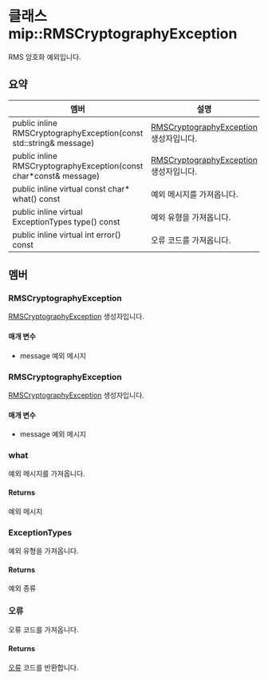 # <a name="class-miprmscryptographyexception"></a>클래스 mip::RMSCryptographyException 
RMS 암호화 예외입니다.
  
## <a name="summary"></a>요약
 멤버                        | 설명                                
--------------------------------|---------------------------------------------
public inline RMSCryptographyException(const std::string& message)  |  [RMSCryptographyException](#classmip_1_1_r_m_s_cryptography_exception) 생성자입니다.
public inline RMSCryptographyException(const char*const& message)  |  [RMSCryptographyException](#classmip_1_1_r_m_s_cryptography_exception) 생성자입니다.
public inline virtual const char* what() const  |  예외 메시지를 가져옵니다.
public inline virtual ExceptionTypes type() const  |  예외 유형을 가져옵니다.
public inline virtual int error() const  |  오류 코드를 가져옵니다.
  
## <a name="members"></a>멤버
  
### <a name="rmscryptographyexception"></a>RMSCryptographyException
[RMSCryptographyException](#classmip_1_1_r_m_s_cryptography_exception) 생성자입니다.
  
#### <a name="parameters"></a>매개 변수
* message 예외 메시지
  
### <a name="rmscryptographyexception"></a>RMSCryptographyException
[RMSCryptographyException](#classmip_1_1_r_m_s_cryptography_exception) 생성자입니다.
  
#### <a name="parameters"></a>매개 변수
* message 예외 메시지
  
### <a name="what"></a>what
예외 메시지를 가져옵니다.
  
#### <a name="returns"></a>Returns
예외 메시지
  
### <a name="exceptiontypes"></a>ExceptionTypes
예외 유형을 가져옵니다.
  
#### <a name="returns"></a>Returns
예외 종류
  
### <a name="error"></a>오류
오류 코드를 가져옵니다.
  
#### <a name="returns"></a>Returns
[오류](#classmip_1_1_error) 코드를 반환합니다.